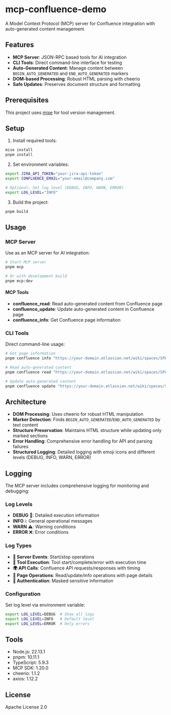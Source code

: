 # mcp-confluence-demo

A Model Context Protocol (MCP) server for Confluence integration with auto-generated content management.

## Features

- **MCP Server**: JSON-RPC based tools for AI integration
- **CLI Tools**: Direct command-line interface for testing
- **Auto-Generated Content**: Manage content between `BEGIN_AUTO_GENERATED` and `END_AUTO_GENERATED` markers
- **DOM-based Processing**: Robust HTML parsing with cheerio
- **Safe Updates**: Preserves document structure and formatting

## Prerequisites

This project uses [mise](https://mise.jdx.dev/) for tool version management.

## Setup

1. Install required tools:
```bash
mise install
pnpm install
```

2. Set environment variables:
```bash
export JIRA_API_TOKEN="your-jira-api-token"
export CONFLUENCE_EMAIL="your-email@company.com"

# Optional: Set log level (DEBUG, INFO, WARN, ERROR)
export LOG_LEVEL="INFO"
```

3. Build the project:
```bash
pnpm build
```

## Usage

### MCP Server

Use as an MCP server for AI integration:

```bash
# Start MCP server
pnpm mcp

# Or with development build
pnpm mcp:dev
```

#### MCP Tools

- **confluence_read**: Read auto-generated content from Confluence page
- **confluence_update**: Update auto-generated content in Confluence page  
- **confluence_info**: Get Confluence page information

### CLI Tools

Direct command-line usage:

```bash
# Get page information
pnpm confluence info "https://your-domain.atlassian.net/wiki/spaces/SPACE/pages/ID/PAGE"

# Read auto-generated content
pnpm confluence read "https://your-domain.atlassian.net/wiki/spaces/SPACE/pages/ID/PAGE"

# Update auto-generated content
pnpm confluence update "https://your-domain.atlassian.net/wiki/spaces/SPACE/pages/ID/PAGE" "New content"
```

## Architecture

- **DOM Processing**: Uses cheerio for robust HTML manipulation
- **Marker Detection**: Finds `BEGIN_AUTO_GENERATED`/`END_AUTO_GENERATED` by text content
- **Structure Preservation**: Maintains HTML structure while updating only marked sections
- **Error Handling**: Comprehensive error handling for API and parsing failures
- **Structured Logging**: Detailed logging with emoji icons and different levels (DEBUG, INFO, WARN, ERROR)

## Logging

The MCP server includes comprehensive logging for monitoring and debugging:

### Log Levels
- **DEBUG** 🐛: Detailed execution information
- **INFO** ℹ️: General operational messages  
- **WARN** ⚠️: Warning conditions
- **ERROR** ❌: Error conditions

### Log Types
- **🚀 Server Events**: Start/stop operations
- **🔧 Tool Execution**: Tool start/complete/error with execution time
- **🌍 API Calls**: Confluence API requests/responses with timing
- **📖 Page Operations**: Read/update/info operations with page details
- **🔐 Authentication**: Masked sensitive information

### Configuration
Set log level via environment variable:
```bash
export LOG_LEVEL=DEBUG  # Show all logs
export LOG_LEVEL=INFO   # Default level
export LOG_LEVEL=ERROR  # Only errors
```

## Tools

- Node.js: 22.13.1
- pnpm: 10.11.1
- TypeScript: 5.9.3
- MCP SDK: 1.20.0
- cheerio: 1.1.2
- axios: 1.12.2

## License

Apache License 2.0

